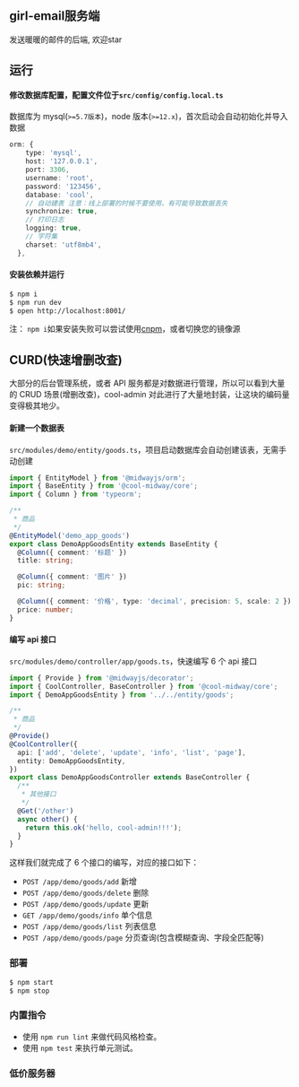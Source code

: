 ## girl-email服务端
发送暖暖的邮件的后端, 欢迎star

## 运行

#### 修改数据库配置，配置文件位于`src/config/config.local.ts`

数据库为 mysql(`>=5.7版本`)，node 版本(`>=12.x`)，首次启动会自动初始化并导入数据

```ts
orm: {
    type: 'mysql',
    host: '127.0.0.1',
    port: 3306,
    username: 'root',
    password: '123456',
    database: 'cool',
    // 自动建表 注意：线上部署的时候不要使用，有可能导致数据丢失
    synchronize: true,
    // 打印日志
    logging: true,
    // 字符集
    charset: 'utf8mb4',
  },
```

#### 安装依赖并运行

```bash
$ npm i
$ npm run dev
$ open http://localhost:8001/
```

注： `npm i`如果安装失败可以尝试使用[cnpm](https://developer.aliyun.com/mirror/NPM?from=tnpm)，或者切换您的镜像源

## CURD(快速增删改查)

大部分的后台管理系统，或者 API 服务都是对数据进行管理，所以可以看到大量的 CRUD 场景(增删改查)，cool-admin 对此进行了大量地封装，让这块的编码量变得极其地少。

#### 新建一个数据表

`src/modules/demo/entity/goods.ts`，项目启动数据库会自动创建该表，无需手动创建

```ts
import { EntityModel } from '@midwayjs/orm';
import { BaseEntity } from '@cool-midway/core';
import { Column } from 'typeorm';

/**
 * 商品
 */
@EntityModel('demo_app_goods')
export class DemoAppGoodsEntity extends BaseEntity {
  @Column({ comment: '标题' })
  title: string;

  @Column({ comment: '图片' })
  pic: string;

  @Column({ comment: '价格', type: 'decimal', precision: 5, scale: 2 })
  price: number;
}
```

#### 编写 api 接口

`src/modules/demo/controller/app/goods.ts`，快速编写 6 个 api 接口

```ts
import { Provide } from '@midwayjs/decorator';
import { CoolController, BaseController } from '@cool-midway/core';
import { DemoAppGoodsEntity } from '../../entity/goods';

/**
 * 商品
 */
@Provide()
@CoolController({
  api: ['add', 'delete', 'update', 'info', 'list', 'page'],
  entity: DemoAppGoodsEntity,
})
export class DemoAppGoodsController extends BaseController {
  /**
   * 其他接口
   */
  @Get('/other')
  async other() {
    return this.ok('hello, cool-admin!!!');
  }
}
```

这样我们就完成了 6 个接口的编写，对应的接口如下：

- `POST /app/demo/goods/add` 新增
- `POST /app/demo/goods/delete` 删除
- `POST /app/demo/goods/update` 更新
- `GET /app/demo/goods/info` 单个信息
- `POST /app/demo/goods/list` 列表信息
- `POST /app/demo/goods/page` 分页查询(包含模糊查询、字段全匹配等)

### 部署

```bash
$ npm start
$ npm stop
```

### 内置指令

- 使用 `npm run lint` 来做代码风格检查。
- 使用 `npm test` 来执行单元测试。

[midway]: https://midwayjs.org

### 低价服务器
